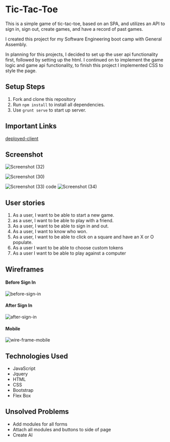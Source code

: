# Tic-Tac-Toe

This is a simple game of tic-tac-toe, based on an SPA, and utilizes an API to sign in, sign out, create games, and have a record of past games. 

I created this project for my Software Engineering boot camp with General Assembly.

In planning for this projects, I decided to set up the user api functionality first, followed by setting up the html. I continued on to implement the game logic and game api functionality, to finish this project I implemented CSS to style the page.

## Setup Steps
  1. Fork and clone this repository
  2. Run `npm install` to install all dependencies.
  3. Use `grunt serve` to start up server.

## Important Links
[deployed-client](https://cdgrgis.github.io/tic-tac-toe-client)

## Screenshot

![Screenshot (32)](https://user-images.githubusercontent.com/88337158/138168934-cb5e2593-b7cf-473e-8677-6b0299447cff.png)

![Screenshot (30)](https://user-images.githubusercontent.com/88337158/138168913-7229432f-3a00-403c-aa8b-80aa6acd277b.png)

![Screenshot (33)](https://user-images.githubusercontent.com/88337158/138168935-c07f5b82-5da0-4704-b509-7d177ad2bdc2.png)
code 
![Screenshot (34)](https://user-images.githubusercontent.com/88337158/138168936-86ce69bb-52de-4fea-8a78-12ff0200d0d2.png)

## User stories

  1. As a user, I want to be able to start a new game.
  2. as a user, I want to be able to play with a friend.
  3. As a user, I want to be able to sign in and out.
  4. As a user, I want to know who won.
  5. As a user, I want to be able to click on a square and have an X or O populate.
  6. As a user I want to be able to choose custom tokens
  7. As a user I want to be able to play against a computer

## Wireframes

#### Before Sign In

![before-sign-in](https://user-images.githubusercontent.com/88337158/138171503-98c06991-0c07-4cdc-9fff-fbbe1579f171.png)



#### After Sign In

![after-sign-in](https://user-images.githubusercontent.com/88337158/138165957-b261e355-74b8-4de9-975b-498396dd198a.png)

#### Mobile 

![wire-frame-mobile](https://media.git.generalassemb.ly/user/37795/files/a98b5800-26f4-11ec-84a9-8d0cc6d62bb8)

## Technologies Used
  - JavaScript
  - Jquery
  - HTML
  - CSS
  - Bootstrap
  - Flex Box

## Unsolved Problems
  - Add modules for all forms
  - Attach all modules and buttons to side of page
  - Create AI
  
